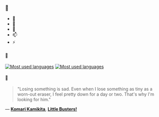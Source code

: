 ### 👋

- 🔭
- 🌱
- 💬
- 📫
- ⚡

#### 🧏

[![Most used languages](https://github-readme-stats-aynah.vercel.app/api/top-langs/?username=aynh&theme=solarized-dark&langs_count=6&layout=compact&hide_title=true)](https://github.com/anuraghazra/github-readme-stats#gh-dark-mode-only)
[![Most used languages](https://github-readme-stats-aynah.vercel.app/api/top-langs/?username=aynh&theme=solarized-light&langs_count=6&layout=compact&hide_title=true)](https://github.com/anuraghazra/github-readme-stats#gh-light-mode-only)

#### 💬

> "Losing something is sad. Even when I lose something as tiny as a worn-out eraser, I feel pretty down for a day or two. That's why I'm looking for him."

&mdash; [**Komari Kamikita**](https://myanimelist.net/character.php?q=Komari%20Kamikita&cat=character), [**Little Busters!**](https://myanimelist.net/search/all?q=Little%20Busters!&cat=all)
